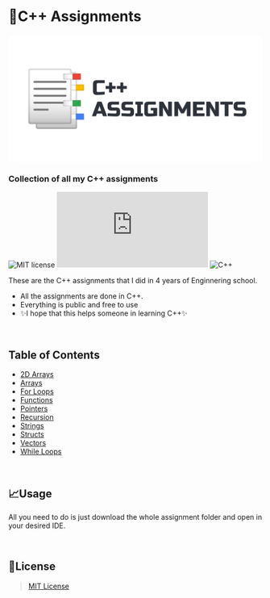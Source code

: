 # 📑C++ Assignments

<img align="center" src="CPPlogo.png" style="border-radius: 3%;">


### Collection of all my C++ assignments

![MIT license](https://img.shields.io/badge/License-MIT-blue?style=for-the-badge) [![Only 32 Kb](https://badge-size.herokuapp.com/Naereen/StrapDown.js/master/strapdown.min.js?style=for-the-badge&color=blue)](https://github.com/Naereen/StrapDown.js/blob/master/strapdown.min.js) ![C++](https://img.shields.io/badge/c++-%2300599C.svg?style=for-the-badge&logo=c%2B%2B&logoColor=white&color=blue)




These are the C++ assignments that I did in 4 years of Enginnering school. 
- All the assignments are done in C++.
- Everything is public and free to use 
- ✨I hope that this helps someone in learning C++✨

</br>

## Table of Contents

- [2D Arrays](https://github.com/daniel-slosar/cpp-assignments/tree/main/Assignments/2D%20Arrays)
- [Arrays](https://github.com/daniel-slosar/cpp-assignments/tree/main/Assignments/Arrays)
- [For Loops](https://github.com/daniel-slosar/cpp-assignments/tree/main/Assignments/For%20Loops)
- [Functions](https://github.com/daniel-slosar/cpp-assignments/tree/main/Assignments/Functions)
- [Pointers](https://github.com/daniel-slosar/cpp-assignments/tree/main/Assignments/Pointers)
- [Recursion](https://github.com/daniel-slosar/cpp-assignments/tree/main/Assignments/Recursion)
- [Strings](https://github.com/daniel-slosar/cpp-assignments/tree/main/Assignments/Strings)
- [Structs](https://github.com/daniel-slosar/cpp-assignments/tree/main/Assignments/Structs)
- [Vectors](https://github.com/daniel-slosar/cpp-assignments/tree/main/Assignments/Vectors)
- [While Loops](https://github.com/daniel-slosar/cpp-assignments/tree/main/Assignments/While%20Loops)

</br>

## 📈Usage

All you need to do is just download the whole assignment folder and open in your desired IDE.

</br>



## 📝License

>[MIT License][mit]


[mit]:https://dillinger.io/
